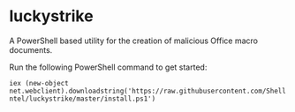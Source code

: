 # luckystrike
A PowerShell based utility for the creation of malicious Office macro documents.

Run the following PowerShell command to get started:

`iex (new-object net.webclient).downloadstring('https://raw.githubusercontent.com/Shellntel/luckystrike/master/install.ps1')`
